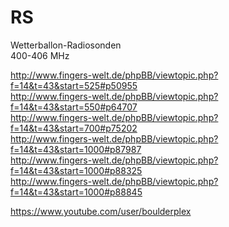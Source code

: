 RS
==
  
Wetterballon-Radiosonden  
400-406 MHz  

http://www.fingers-welt.de/phpBB/viewtopic.php?f=14&t=43&start=525#p50955  
http://www.fingers-welt.de/phpBB/viewtopic.php?f=14&t=43&start=550#p64707  
http://www.fingers-welt.de/phpBB/viewtopic.php?f=14&t=43&start=700#p75202  
http://www.fingers-welt.de/phpBB/viewtopic.php?f=14&t=43&start=1000#p87987  
http://www.fingers-welt.de/phpBB/viewtopic.php?f=14&t=43&start=1000#p88325  
http://www.fingers-welt.de/phpBB/viewtopic.php?f=14&t=43&start=1000#p88845  
  
https://www.youtube.com/user/boulderplex  

